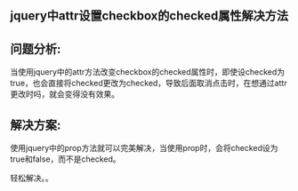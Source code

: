 ## jquery中attr设置checkbox的checked属性解决方法

## 问题分析:

当使用jquery中的attr方法改变checkbox的checked属性时，即使设checked为true，也会直接将checked更改为checked，导致后面取消点击时，在想通过attr更改时吗，就会变得没有效果。

## 解决方案:

使用jquery中的prop方法就可以完美解决，当使用prop时，会将checked设为true和false，而不是checked。

轻松解决。。